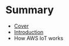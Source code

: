 # Summary

* [Cover](README.md)
* [Introduction](documentation/Introduction.md)
* How AWS IoT works

